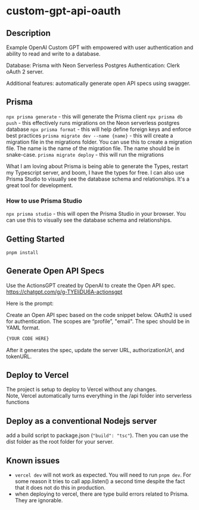 # custom-gpt-api-oauth

## Description 
Example OpenAI Custom GPT with empowered with user authentication and ability to read and write to a database.  

Database: Prisma with Neon Serverless Postgres
Authentication: Clerk oAuth 2 server.

Additional features: automatically generate open API specs using swagger.  

## Prisma
`npx prisma generate` - this will generate the Prisma client
`npx prisma db push` - this effectively runs migrations on the Neon serverless postgres database
`npx prisma format` - this will help define foreign keys and enforce best practices
`prisma migrate dev --name {name}` - this will create a migration file in the migrations folder.  You can use this to create a migration file.  The name is the name of the migration file.  The name should be in snake-case.
`prisma migrate deploy` - this will run the migrations


What I am loving about Prisma is being able to generate the Types, restart my Typescript server, and boom, I have the types for free.  I can also use Prisma Studio to visually see the database schema and relationships.  It's a great tool for development.

### How to use Prisma Studio
`npx prisma studio` - this will open the Prisma Studio in your browser.  You can use this to visually see the database schema and relationships.


## Getting Started

`pnpm install`

## Generate Open API Specs

Use the ActionsGPT created by OpenAI to create the Open API spec.
https://chatgpt.com/g/g-TYEliDU6A-actionsgpt

Here is the prompt:

Create an Open API spec based on the code snippet below.  OAuth2 is used for authentication.  The scopes are “profile”, "email".  The spec should be in YAML format.

```typescript
{YOUR CODE HERE}
```

After it generates the spec, update the server URL, authorizationUrl, and tokenURL.


## Deploy to Vercel
The project is setup to deploy to Vercel without any changes.  
Note, Vercel automatically turns everything in the /api folder into serverless functions

## Deploy as a conventional Nodejs server
add a build script to package.json (`"build": "tsc"`).  Then you can use the dist folder as the root folder for your server.  


## Known issues
* `vercel dev` will not work as expected.  You will need to run `pnpm dev`.  For some reason it tries to call app.listen() a second time despite the fact that it does not do this in production.
* when deploying to vercel, there are type build errors related to Prisma.  They are ignorable.  

